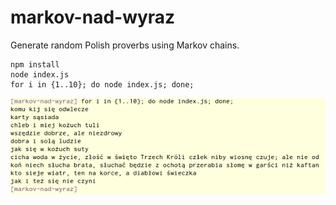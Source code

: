 markov-nad-wyraz
================

Generate random Polish proverbs using Markov chains.

```
npm install
node index.js
for i in {1..10}; do node index.js; done;
```

![screenshot](https://raw.githubusercontent.com/stasm/markov-nad-wyraz/master/example.png)
